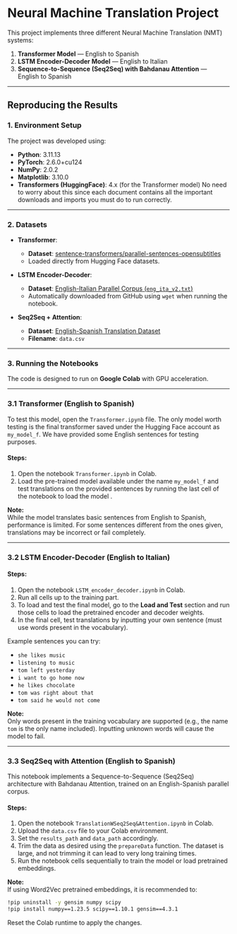 # Neural Machine Translation Project

This project implements three different Neural Machine Translation (NMT) systems:

1. **Transformer Model** — English to Spanish
2. **LSTM Encoder-Decoder Model** — English to Italian
3. **Sequence-to-Sequence (Seq2Seq) with Bahdanau Attention** — English to Spanish

---

## Reproducing the Results

### 1. Environment Setup

The project was developed using:

- **Python**: 3.11.13
- **PyTorch**: 2.6.0+cu124
- **NumPy**: 2.0.2
- **Matplotlib**: 3.10.0
- **Transformers (HuggingFace)**: 4.x (for the Transformer model)
No need to worry about this since each document contains all the important downloads and imports you must do to run correctly.

---

### 2. Datasets


- **Transformer**:  
  - **Dataset**: [sentence-transformers/parallel-sentences-opensubtitles](https://huggingface.co/datasets/sentence-transformers/parallel-sentences-opensubtitles)  
  - Loaded directly from Hugging Face datasets.
  
- **LSTM Encoder-Decoder**:  
  - **Dataset**: [English-Italian Parallel Corpus (`eng_ita_v2.txt`)](https://raw.githubusercontent.com/kyuz0/llm-chronicles/main/datasets/eng_ita_v2.txt)  
  - Automatically downloaded from GitHub using `wget` when running the notebook.

- **Seq2Seq + Attention**:  
  - **Dataset**: [English-Spanish Translation Dataset](https://www.kaggle.com/datasets/lonnieqin/englishspanish-translation-dataset)  
  - **Filename**: `data.csv`

---

### 3. Running the Notebooks

The code is designed to run on **Google Colab** with GPU acceleration.

---

### 3.1 Transformer (English to Spanish)

To test this model, open the `Transformer.ipynb` file. The only model worth testing is the final transformer saved under the Hugging Face account as `my_model_f`.  We have provided some English sentences for testing purposes.

#### Steps:

1. Open the notebook `Transformer.ipynb` in Colab.
2. Load the pre-trained model available under the name `my_model_f` and test translations on the provided sentences by running the last cell of the notebook to load the model .

**Note:**  
While the model translates basic sentences from English to Spanish, performance is limited. For some sentences different from the ones given, translations may be incorrect or fail completely.

---

### 3.2 LSTM Encoder-Decoder (English to Italian)

#### Steps:

1. Open the notebook `LSTM_encoder_decoder.ipynb` in Colab.
2. Run all cells up to the training part.
3. To load and test the final model, go to the **Load and Test** section and run those cells to load the pretrained encoder and decoder weights.
4. In the final cell, test translations by inputting your own sentence (must use words present in the vocabulary).

Example sentences you can try:
- `she likes music`
- `listening to music`
- `tom left yesterday`
- `i want to go home now`
- `he likes chocolate`
- `tom was right about that`
- `tom said he would not come`

**Note:**  
Only words present in the training vocabulary are supported (e.g., the name `tom` is the only name included). Inputting unknown words will cause the model to fail.

---

### 3.3 Seq2Seq with Attention (English to Spanish)
This notebook implements a Sequence-to-Sequence (Seq2Seq) architecture with Bahdanau Attention, trained on an English-Spanish parallel corpus.

#### Steps:

1. Open the notebook `TranslationWSeq2Seq&Attention.ipynb` in Colab.
2. Upload the `data.csv` file to your Colab environment.
3. Set the `results_path` and `data_path` accordingly.
4. Trim the data as desired using the `prepareData` function. The dataset is large, and not trimming it can lead to very long training times.
5. Run the notebook cells sequentially to train the model or load pretrained embeddings.

**Note:**  
If using Word2Vec pretrained embeddings, it is recommended to:

```bash
!pip uninstall -y gensim numpy scipy
!pip install numpy==1.23.5 scipy==1.10.1 gensim==4.3.1

```
Reset the Colab runtime to apply the changes.
